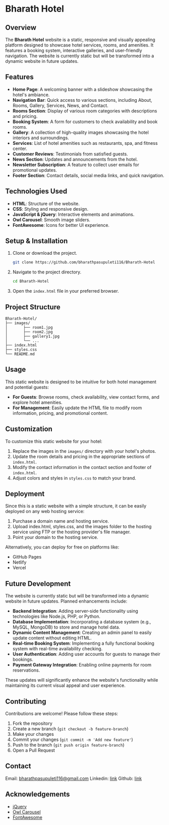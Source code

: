 # Bharath Hotel

## Overview
The **Bharath Hotel** website is a static, responsive and visually appealing platform designed to showcase hotel services, rooms, and amenities. It features a booking system, interactive galleries, and user-friendly navigation. The website is currently static but will be transformed into a dynamic website in future updates.

## Features
- **Home Page**: A welcoming banner with a slideshow showcasing the hotel's ambiance.
- **Navigation Bar**: Quick access to various sections, including About, Rooms, Gallery, Services, News, and Contact.
- **Rooms Section**: Display of various room categories with descriptions and pricing.
- **Booking System**: A form for customers to check availability and book rooms.
- **Gallery**: A collection of high-quality images showcasing the hotel interiors and surroundings.
- **Services**: List of hotel amenities such as restaurants, spa, and fitness center.
- **Customer Reviews**: Testimonials from satisfied guests.
- **News Section**: Updates and announcements from the hotel.
- **Newsletter Subscription**: A feature to collect user emails for promotional updates.
- **Footer Section**: Contact details, social media links, and quick navigation.

## Technologies Used
- **HTML**: Structure of the website.
- **CSS**: Styling and responsive design.
- **JavaScript & jQuery**: Interactive elements and animations.
- **Owl Carousel**: Smooth image sliders.
- **FontAwesome**: Icons for better UI experience.

## Setup & Installation
1. Clone or download the project.
   ```sh
   git clone https://github.com/bharathpasupuleti116/Bharath-Hotel
   ```
2. Navigate to the project directory.
   ```sh
   cd Bharath-Hotel
   ```
3. Open the `index.html` file in your preferred browser.

## Project Structure
```
Bharath-Hotel/
├── images/
│       ├── room1.jpg
│       ├── room2.jpg
│       ├── gallery1.jpg
│       └── ...
├── index.html
├── styles.css
└── README.md
```

## Usage
This static website is designed to be intuitive for both hotel management and potential guests:

- **For Guests**: Browse rooms, check availability, view contact forms, and explore hotel amenities.
- **For Management**: Easily update the HTML file to modify room information, pricing, and promotional content.

## Customization
To customize this static website for your hotel:

1. Replace the images in the `images/` directory with your hotel's photos.
2. Update the room details and pricing in the appropriate sections of `index.html`.
3. Modify the contact information in the contact section and footer of `index.html`.
4. Adjust colors and styles in `styles.css` to match your brand.

## Deployment
Since this is a static website with a simple structure, it can be easily deployed on any web hosting service:

1. Purchase a domain name and hosting service.
2. Upload index.html, styles.css, and the images folder to the hosting service using FTP or the hosting provider's file manager.
3. Point your domain to the hosting service.

Alternatively, you can deploy for free on platforms like:
- GitHub Pages
- Netlify
- Vercel

## Future Development
The website is currently static but will be transformed into a dynamic website in future updates. Planned enhancements include:

- **Backend Integration**: Adding server-side functionality using technologies like Node.js, PHP, or Python.
- **Database Implementation**: Incorporating a database system (e.g., MySQL, MongoDB) to store and manage hotel data.
- **Dynamic Content Management**: Creating an admin panel to easily update content without editing HTML.
- **Real-time Booking System**: Implementing a fully functional booking system with real-time availability checking.
- **User Authentication**: Adding user accounts for guests to manage their bookings.
- **Payment Gateway Integration**: Enabling online payments for room reservations.

These updates will significantly enhance the website's functionality while maintaining its current visual appeal and user experience.

## Contributing
Contributions are welcome! Please follow these steps:

1. Fork the repository
2. Create a new branch (`git checkout -b feature-branch`)
3. Make your changes
4. Commit your changes (`git commit -m 'Add new feature'`)
5. Push to the branch (`git push origin feature-branch`)
6. Open a Pull Request

## Contact
Email: bharathpasupuleti116@gmail.com
Linkedin: [link](https://www.linkedin.com/in/bharathkp1/)
Github: [link](https://github.com/bharathpasupuleti116/)

## Acknowledgements
- [jQuery](https://jquery.com/)
- [Owl Carousel](https://owlcarousel2.github.io/OwlCarousel2/)
- [FontAwesome](https://fontawesome.com/)
